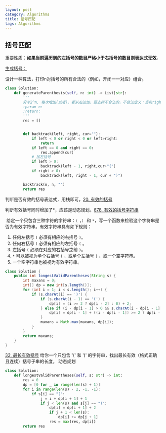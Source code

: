 ```yaml
---
layout: post
category: Algorithms
title: 括号匹配
tags: Algorithms
---
```


## 括号匹配

重要性质：**如果当前遍历到的左括号的数目严格小于右括号的数目则表达式无效**。



[生成括号：](https://leetcode-cn.com/problems/bracket-lcci/)

设计一种算法，打印n对括号的所有合法的（例如，开闭一一对应）组合。

```python
class Solution:
    def generateParenthesis(self, n: int) -> List[str]:
        '''
        穷举2^n, 每次增加(或者)，都从右边加，要去掉不合法的，不合法定义：当前rightCount> leftCount. 
        :param n:
        :return:
        '''
        res = []


        def backtrack(left, right, cur=""):
            if left < 0 or right < 0 or left>right:
                return
            if left == 0 and right == 0:
                res.append(cur)
            # 加左括号
            if left > 0:
                backtrack(left - 1, right,cur+"(")
            if right > 0:
                backtrack(left, right - 1, cur + ")")

        backtrack(n, n, "")
        return res
```



判断是否有效的括号表达式，用栈即可。[20. 有效的括号](https://leetcode-cn.com/problems/valid-parentheses/)



判断有效括号同时增加了*，应该是动态规划。[678. 有效的括号字符串](https://leetcode-cn.com/problems/valid-parenthesis-string/)

​	给定一个只包含三种字符的字符串：`（ `，`）` 和 `*`，写一个函数来检验这个字符串是否为有效字符串。有效字符串具有如下规则：

1. 任何左括号 `(` 必须有相应的右括号 `)`。
2. 任何右括号 `)` 必须有相应的左括号 `(` 。
3. 左括号 `(` 必须在对应的右括号之前 `)`。
4. `*` 可以被视为单个右括号 `)` ，或单个左括号 `(` ，或一个空字符串。
5. 一个空字符串也被视为有效字符串。

```java
class Solution {
    public int longestValidParentheses(String s) {
        int maxans = 0;
        int[] dp = new int[s.length()];
        for (int i = 1; i < s.length(); i++) {
            if (s.charAt(i) == ')') {
                if (s.charAt(i - 1) == '(') {
                    dp[i] = (i >= 2 ? dp[i - 2] : 0) + 2;
                } else if (i - dp[i - 1] > 0 && s.charAt(i - dp[i - 1] - 1) == '(') {
                    dp[i] = dp[i - 1] + ((i - dp[i - 1]) >= 2 ? dp[i - dp[i - 1] - 2] : 0) + 2;
                }
                maxans = Math.max(maxans, dp[i]);
            }
        }
        return maxans;
    }
}

```

[32. 最长有效括号](https://leetcode-cn.com/problems/longest-valid-parentheses/)
给你一个只包含 '(' 和 ')' 的字符串，找出最长有效（格式正确且连续）括号子串的长度。
动态规划

```python
class Solution:
    def longestValidParentheses(self, s: str) -> int:
        res = 0
        dp = [0 for _ in range(len(s) + 1)]
        for i in range(len(s) - 2, -1, -1):
            if s[i] == "(":
                j = i + dp[i + 1] + 1
                if j < len(s) and s[j] == ")":
                    dp[i] = dp[i + 1] + 2
                    if j + 1 < len(s):
                        dp[i] += dp[j + 1]
                    res = max(res, dp[i])
        return res
```


